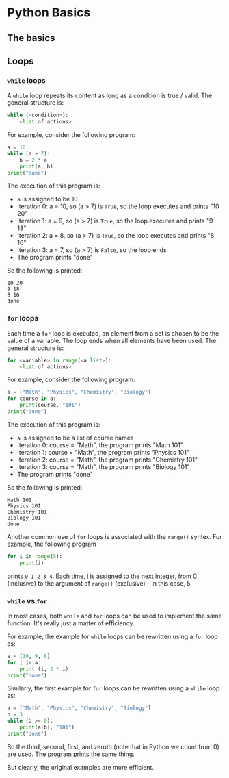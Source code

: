 # Python Basics

## The basics

## Loops
### `while` loops
A `while` loop repeats its content as long as a condition is true / valid. The general structure is:

```Python
while (<condition>):
    <list of actions>
```

For example, consider the following program:
```Python
a = 10
while (a > 7):
    b = 2 * a
    print(a, b)
print("done")
```

The execution of this program is:
* `a` is assigned to be 10
* Iteration 0: a = 10, so (a > 7) is `True`, so the loop executes and prints "10 20"
* Iteration 1: a = 9, so (a > 7) is `True`, so the loop executes and prints "9 18"
* Iteration 2: a = 8, so (a > 7) is `True`, so the loop executes and prints "8 16"
* Iteration 3: a = 7, so (a > 7) is `False`, so the loop ends
* The program prints "done"

So the following is printed:
```
10 20
9 18
8 16
done
```

### `for` loops
Each time a `for` loop is executed, an element from a set is chosen to be the value of a variable. The loop ends when all elements have been used. The general structure is:

```Python
for <variable> in range(<a list>):
    <list of actions>
```

For example, consider the following program:
```Python
a = ["Math", "Physics", "Chemistry", "Biology"]
for course in a:
    print(course, "101")
print("done")
```

The execution of this program is:
* `a` is assigned to be a list of course names
* Iteration 0: course = "Math", the program prints "Math 101"
* Iteration 1: course = "Math", the program prints "Physics 101"
* Iteration 2: course = "Math", the program prints "Chemistry 101"
* Iteration 3: course = "Math", the program prints "Biology 101"
* The program prints "done"

So the following is printed:
```
Math 101
Physics 101
Chemistry 101
Biology 101
done
```

Another common use of `for` loops is associated with the `range()` syntex. For example, the following program

```Python
for i in range(5):
    print(i)
```
prints `0 1 2 3 4`. Each time, i is assigned to the next integer, from 0 (inclusive) to the argument of `range()` (exclusive) - in this case, 5.

### `while` vs `for`
In most cases, both `while` and `for` loops can be used to implement the same function. It's really just a matter of efficiency.

For example, the example for `while` loops can be rewritten using a `for` loop as:

```Python
a = [10, 9, 8]
for i in a:
    print (i, 2 * i)
print("done")
```

Similarly, the first example for `for` loops can be rewritten using a `while` loop as:
```Python
a = ["Math", "Physics", "Chemistry", "Biology"]
b = 3
while (b >= 0):
    print(a[b], "101")
print("done")
```
So the third, second, first, and zeroth (note that in Python we count from 0) are used. The program prints the same thing.

But clearly, the original examples are more efficient.






